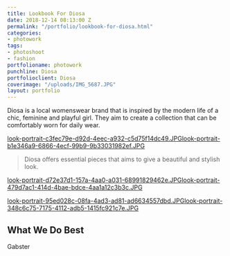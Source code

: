 ```yaml
---
title: Lookbook For Diosa
date: 2018-12-14 08:13:00 Z
permalink: "/portfolio/lookbook-for-diosa.html"
categories:
- photowork
tags:
- photoshoot
- fashion
portfolioname: photowork
punchline: Diosa
portfolioclient: Diosa
coverimage: "/uploads/IMG_5687.JPG"
layout: portfolio
---
```


Diosa is a local womenswear brand that is inspired by the modern life of a chic, feminine and playful girl. They aim to create a collection that can be comfortably worn for daily wear. 

[look-portrait-c3fec79e-d92d-4eec-a932-c5d75f14dc49.JPG](/uploads/look-portrait-c3fec79e-d92d-4eec-a932-c5d75f14dc49.JPG)[look-portrait-b1e346a9-6866-4ecf-99b9-9b33031982ef.JPG](/uploads/look-portrait-b1e346a9-6866-4ecf-99b9-9b33031982ef.JPG)

> Diosa offers essential pieces that aims to give a beautiful and stylish look.

[look-portrait-d72e37d1-157a-4aa0-a031-68991829462e.JPG](/uploads/look-portrait-d72e37d1-157a-4aa0-a031-68991829462e.JPG)[look-portrait-479d7ac1-414d-4bae-bdce-4aa1a12c3b3c.JPG](/uploads/look-portrait-479d7ac1-414d-4bae-bdce-4aa1a12c3b3c.JPG)

[look-portrait-95ed028c-08fa-4ad3-ad81-ad6634557dbd.JPG](/uploads/look-portrait-95ed028c-08fa-4ad3-ad81-ad6634557dbd.JPG)[look-portrait-348c6c75-7175-4112-adb5-1415fc921c7e.JPG](/uploads/look-portrait-348c6c75-7175-4112-adb5-1415fc921c7e.JPG)

## What We Do Best
Gabster 


